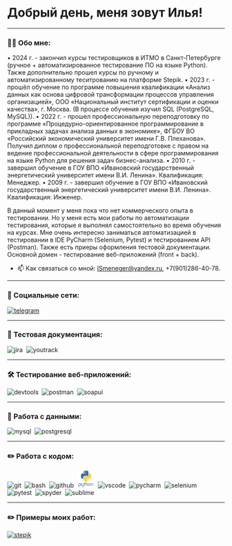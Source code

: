 # Добрый день, меня зовут Илья!

---

### 👨‍💻 Обо мне:

• 2024 г. -  закончил курсы тестировщиков в ИТМО в Санкт-Петербурге (ручное + автоматизированное тестирование ПО на языке Python). Также дополнительно прошел курсы по ручному и автоматизированному теситрованию на платформе Stepik.
• 2023 г. - прошёл обучение по программе повышения квалификации «Анализ данных как основа цифровой трансформации процессов управления организацией», ООО «Национальный институт сертификации и оценки качества», г. Москва. (В процессе обучения изучил SQL (PostgreSQL, MySQL)).
• 2022 г. - прошел профессиональную переподготовку по программе «Процедурно-ориентированное программирование в прикладных задачах анализа данных в экономике», ФГБОУ ВО «Российский экономический университет имени Г.В. Плеханова». Получил диплом о профессиональной переподготовке с правом на ведение профессиональной деятельности в сфере программирования на языке Python для решения задач бизнес-анализа. 
• 2010 г. - завершил обучение в ГОУ ВПО «Ивановский государственный энергетический университет имени В.И. Ленина». Квалификация: Менеджер.
• 2009 г. - завершил обучение в ГОУ ВПО «Ивановский государственный энергетический университет имени В.И. Ленина». Квалификация: Инженер.

В данный момент у меня пока что нет коммерческого опыта в тестировании. Но у меня есть мои работы по автоматизации тестирования, которые я выполнял самостоятельно во время обучения на курсах. Мне очень интересно заниматься автоматизацией в тестировании в IDE PyCharm (Selenium, Pytest) и тестированием API (Postman). Также есть приеры оформления тестовой документации. Основной домен - тестирование веб-приложений (front + back). 
 

- 📫 Как связаться со мной: ISmeneger@yandex.ru, +7(901)286-40-78.


---
### 🤝 Социальные сети:

  <div id="badges">
      <a href="https://t.me/Ilya_S_1985" target="_blank">
      <img src="https://cdn-icons-png.flaticon.com/512/2111/2111646.png" width="40" height="40" alt="telegram" />
    </a>
  </div>

---


### 📁 Тестовая документация:

<div>
  <img src="https://cdn.jsdelivr.net/gh/devicons/devicon/icons/jira/jira-original.svg" title="jira" alt="jira" width="40" height="40"/>&nbsp
  <img src="https://upload.wikimedia.org/wikipedia/commons/thumb/8/8d/YouTrack_Icon.svg/1024px-YouTrack_Icon.svg.png?20200803082248" title="youtrack" alt="youtrack" width="40" height="40"/>&nbsp
</div>

---

### 🛠 Тестирование веб-приложений:

<div>
  <img src="https://d33wubrfki0l68.cloudfront.net/38b5c953a4667366685d55db55d057c86db1fc54/a0fdc/static/acae6b24d940347661ca901ea07f47c1/chrome-dev-logo-icon.png" title="devtools" alt="devtools" width="40" height="40"/>&nbsp
  <img src="https://seeklogo.com/images/P/postman-logo-0087CA0D15-seeklogo.com.png" title="postman" alt="postman" width="40" height="40"/>&nbsp
  <img src="https://static0.smartbear.co/smartbearbrand/media/images/home/soapui-icon.svg" title="soapui" alt="soapui" width="40" height="40"/>&nbsp
</div>

---


### 💾 Работа с данными:

<div>
  <img src="https://cdn.jsdelivr.net/gh/devicons/devicon/icons/mysql/mysql-original.svg" title="mysql" alt="mysql" width="40" height="40"/>&nbsp
  <img src="https://expertvc.ru/images/solo/postgresql.png" title="postgresql" alt="postgresql" width="40" height="40"/>&nbsp
</div>

---

### ✏️ Работа с кодом:

<div>
  <img src="https://cdn.jsdelivr.net/gh/devicons/devicon/icons/git/git-original.svg" title="git" alt="git" width="40" height="40"/>&nbsp
  <img src="https://upload.wikimedia.org/wikipedia/commons/thumb/4/4b/Bash_Logo_Colored.svg/1024px-Bash_Logo_Colored.svg.png?20180723054350" title="bash" alt="bash" width="40" height="40"/>&nbsp
  <img src="https://gitlab.com/uploads/-/system/group/avatar/10532272/github.png" title="github" alt="github" width="40" height="40"/>&nbsp
  <img src="https://raw.githubusercontent.com/devicons/devicon/master/icons/python/python-original-wordmark.svg" title="python" alt="python" width="40" height="40"/>&nbsp
  <img src="https://cdn.jsdelivr.net/gh/devicons/devicon/icons/vscode/vscode-original.svg" title="vscode" alt="vscode" width="40" height="40"/>&nbsp
  <img src="https://cdn.icon-icons.com/icons2/3053/PNG/512/intellij_pycharm_macos_bigsur_icon_190055.png" title="pycharm" alt="pycharm" width="40" height="40"/>&nbsp
  <img src="https://www.fita.in/includes/assets/img/selenium/selenium-tutorial-01.jpg" title="selenium" alt="selenium" width="40" height="40"/>&nbsp
  <img src="https://i.ytimg.com/vi/88qxXM3oI0w/maxresdefault.jpg" title="pytest" alt="pytest" width="40" height="40"/>&nbsp
  <img src="https://img.icons8.com/fluent/600/000000/spyder-ide-5.png" title="spyder" alt="spyder" width="40" height="40"/>&nbsp
  <img src="https://migsoft.ru/upload/iblock/a2c/a2c70a20a0508cd9adbae262e85f32fb.jpg" title="sublime" alt="sublime" width="40" height="40"/>&nbsp
  
  
</div>

---

### ✏️ Примеры моих работ:
<div id="links">
      <a href="https://github.com/ismeneger37/Stepik_Automation_Study_Project" target="_blank">
      <img src="https://facultetus.ru/images/stepik_simple_logo.png" width="40" height="40" alt="stepik" />
      </a>
      <a href="https://github.com/ismeneger37/Test"></a>
      <a href="https://github.com/ismeneger37/Stepik_Automation_Study_Project"></a>
      <a href="https://github.com/ismeneger37/stepik">
      <a href="https://github.com/ismeneger37/studying-Git"></a>
     
</div>
